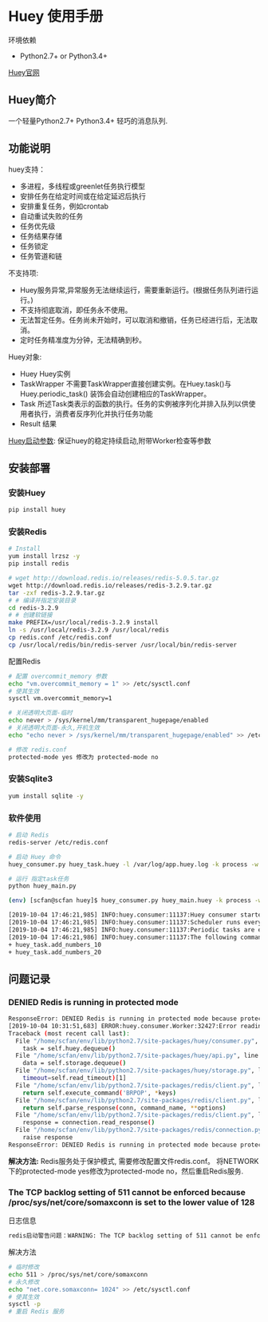 # Huey 使用手册

环境依赖

- Python2.7+ or Python3.4+

[Huey官网](https://huey.readthedocs.io/en/latest/)

## Huey简介

一个轻量Python2.7+ Python3.4+ 轻巧的消息队列.

## 功能说明

huey支持：

- 多进程，多线程或greenlet任务执行模型
- 安排任务在给定时间或在给定延迟后执行
- 安排重复任务，例如crontab
- 自动重试失败的任务
- 任务优先级
- 任务结果存储
- 任务锁定
- 任务管道和链

不支持项:

- Huey服务异常,异常服务无法继续运行，需要重新运行。(根据任务队列进行运行。)
- 不支持彻底取消，即任务永不使用。
- 无法暂定任务。任务尚未开始时，可以取消和撤销，任务已经进行后，无法取消。
- 定时任务精准度为分钟，无法精确到秒。

Huey对象:

- Huey          Huey实例
- TaskWrapper   不需要TaskWrapper直接创建实例。在Huey.task()与Huey.periodic_task() 装饰会自动创建相应的TaskWrapper。
- Task          所述Task类表示的函数的执行。任务的实例被序列化并排入队列以供使用者执行，消费者反序列化并执行任务功能 
- Result        结果

[Huey启动参数](https://huey.readthedocs.io/en/latest/consumer.html): 保证huey的稳定持续启动,附带Worker检查等参数

## 安装部署

### 安装Huey

```bash
pip install huey
```

### 安装Redis

```bash
# Install
yum install lrzsz -y
pip install redis

# wget http://download.redis.io/releases/redis-5.0.5.tar.gz
wget http://download.redis.io/releases/redis-3.2.9.tar.gz
tar -zxf redis-3.2.9.tar.gz
# # 编译并指定安装目录
cd redis-3.2.9  
# # 创建软链接
make PREFIX=/usr/local/redis-3.2.9 install
ln -s /usr/local/redis-3.2.9 /usr/local/redis
cp redis.conf /etc/redis.conf
cp /usr/local/redis/bin/redis-server /usr/local/bin/redis-server
```

配置Redis

```bash
# 配置 overcommit_memory 参数
echo "vm.overcommit_memory = 1" >> /etc/sysctl.conf
# 使其生效
sysctl vm.overcommit_memory=1

# 关闭透明大页面-临时
echo never > /sys/kernel/mm/transparent_hugepage/enabled
# 关闭透明大页面-永久,开机生效
echo "echo never > /sys/kernel/mm/transparent_hugepage/enabled" >> /etc/rc.local

# 修改 redis.conf
protected-mode yes 修改为 protected-mode no
```

### 安装Sqlite3

```bash
yum install sqlite -y
```

### 软件使用

```bash
# 启动 Redis
redis-server /etc/redis.conf  

# 启动 Huey 命令
huey_consumer.py huey_task.huey -l /var/log/app.huey.log -k process -w 2 -q -c 100 -m 10 -v

# 运行 指定task任务
python huey_main.py

(env) [scfan@scfan huey]$ huey_consumer.py huey_main.huey -k process -w 2  1

[2019-10-04 17:46:21,985] INFO:huey.consumer:11137:Huey consumer started with 2 process, PID 11137 at 2019-10-04 09:46:21.985333
[2019-10-04 17:46:21,985] INFO:huey.consumer:11137:Scheduler runs every 1 second(s).
[2019-10-04 17:46:21,985] INFO:huey.consumer:11137:Periodic tasks are enabled.
[2019-10-04 17:46:21,986] INFO:huey.consumer:11137:The following commands are available:
+ huey_task.add_numbers_10
+ huey_task.add_numbers_20
```

## 问题记录

### DENIED Redis is running in protected mode

```bash
ResponseError: DENIED Redis is running in protected mode because protected mode is enabled, no bind address was specified, no authentication password is requested to clients. In this mode connections are only accepted from the loopback interface. If you want to connect from external computers to Redis you may adopt one of the following solutions: 1) Just disable protected mode sending the command 'CONFIG SET protected-mode no' from the loopback interface by connecting to Redis from the same host the server is running, however MAKE SURE Redis is not publicly accessible from internet if you do so. Use CONFIG REWRITE to make this change permanent. 2) Alternatively you can just disable the protected mode by editing the Redis configuration file, and setting the protected mode option to 'no', and then restarting the server. 3) If you started the server manually just for testing, restart it with the '--protected-mode no' option. 4) Setup a bind address or an authentication password. NOTE: You only need to do one of the above things in order for the server to start accepting connections from the outside.
[2019-10-04 10:31:51,683] ERROR:huey.consumer.Worker:32427:Error reading from queue
Traceback (most recent call last):
  File "/home/scfan/env/lib/python2.7/site-packages/huey/consumer.py", line 94, in loop
    task = self.huey.dequeue()
  File "/home/scfan/env/lib/python2.7/site-packages/huey/api.py", line 282, in dequeue
    data = self.storage.dequeue()
  File "/home/scfan/env/lib/python2.7/site-packages/huey/storage.py", line 423, in dequeue
    timeout=self.read_timeout)[1]
  File "/home/scfan/env/lib/python2.7/site-packages/redis/client.py", line 1635, in brpop
    return self.execute_command('BRPOP', *keys)
  File "/home/scfan/env/lib/python2.7/site-packages/redis/client.py", line 839, in execute_command
    return self.parse_response(conn, command_name, **options)
  File "/home/scfan/env/lib/python2.7/site-packages/redis/client.py", line 853, in parse_response
    response = connection.read_response()
  File "/home/scfan/env/lib/python2.7/site-packages/redis/connection.py", line 717, in read_response
    raise response
ResponseError: DENIED Redis is running in protected mode because protected mode is enabled, no bind address was specified, no authentication password is requested to clients. In this mode connections are only accepted from the loopback interface. If you want to connect from external computers to Redis you may adopt one of the following solutions: 1) Just disable protected mode sending the command 'CONFIG SET protected-mode no' from the loopback interface by connecting to Redis from the same host the server is running, however MAKE SURE Redis is not publicly accessible from internet if you do so. Use CONFIG REWRITE to make this change permanent. 2) Alternatively you can just disable the protected mode by editing the Redis configuration file, and setting the protected mode option to 'no', and then restarting the server. 3) If you started the server manually just for testing, restart it with the '--protected-mode no' option. 4) Setup a bind address or an authentication password. NOTE: You only need to do one of the above things in order for the server to start accepting connections from the outside.
```

**解决方法:** Redis服务处于保护模式, 需要修改配置文件redis.conf。
将NETWORK下的protected-mode yes修改为protected-mode no，然后重启Redis服务.

### The TCP backlog setting of 511 cannot be enforced because /proc/sys/net/core/somaxconn is set to the lower value of 128

日志信息

```bash
redis启动警告问题：WARNING: The TCP backlog setting of 511 cannot be enforced because /proc/sys/net/core/somaxconn is set to the lower value of 128.
```

解决方法

```bash
# 临时修改
echo 511 > /proc/sys/net/core/somaxconn
# 永久修改
echo "net.core.somaxconn= 1024" >> /etc/sysctl.conf
# 使其生效
sysctl -p
# 重启 Redis 服务
```
